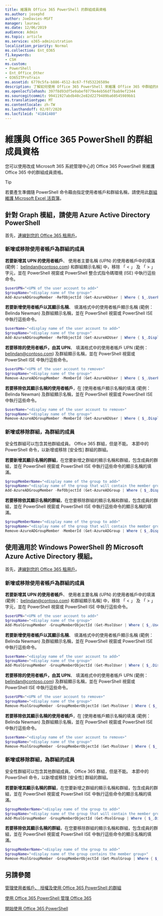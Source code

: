 ```yaml
---
title: 維護與 Office 365 PowerShell 的群組成員資格
ms.author: josephd
author: JoeDavies-MSFT
manager: laurawi
ms.date: 12/06/2019
audience: Admin
ms.topic: article
ms.service: o365-administration
localization_priority: Normal
ms.collection: Ent_O365
f1.keywords:
- CSH
ms.custom:
- PowerShell
- Ent_Office_Other
- O365ITProTrain
ms.assetid: 6770c5fa-b886-4512-8c67-ffd53226589e
description: 了解如何使用 Office 365 PowerShell 來維護 Office 365 中群組的成員資格。
ms.openlocfilehash: 397f8d93df5e9abef0779e4eb56df7bab9ef2344
ms.sourcegitcommit: 99411927abdb40c2e82d2279489ba60545989bb1
ms.translationtype: MT
ms.contentlocale: zh-TW
ms.lasthandoff: 02/07/2020
ms.locfileid: "41841480"
---
```

# <a name="maintain-group-membership-with-office-365-powershell"></a>維護與 Office 365 PowerShell 的群組成員資格

您可以使用改成 Microsoft 365 系統管理中心的 Office 365 PowerShell 來維護 Office 365 中的群組成員資格。 

> [!TIP]
> 若要產生準備隨 PowerShell 命令藉由指定使用者帳戶和群組名稱，請使用此[群組維護 Microsoft Excel 活頁簿](https://github.com/MicrosoftDocs/OfficeDocs-Enterprise/raw/live/Enterprise/media/maintain-group-membership-with-office-365-powershell/GroupMaintPowerShellGenerator.xlsx)。 

## <a name="use-the-azure-active-directory-powershell-for-graph-module"></a>針對 Graph 模組，請使用 Azure Active Directory PowerShell
首先，[連線到您的 Office 365 租用戶](connect-to-office-365-powershell.md#connect-with-the-azure-active-directory-powershell-for-graph-module)。

### <a name="add-or-remove-user-accounts-as-members-of-a-group"></a>新增或移除使用者帳戶為群組的成員

**若要新增其 UPN 的使用者帳戶**、 使用者主要名稱 (UPN) 的使用者帳戶中的填滿 (範例： belindan@contoso.com) 和群組顯示名稱] 中，移除 「 < 」 及 「 > 」 字元，並在 PowerShell 視窗或 PowerShell 整合式指令碼環境 (ISE) 中執行這些命令。

```powershell
$userUPN="<UPN of the user account to add>"
$groupName="<display name of the group>"
Add-AzureADGroupMember -RefObjectId (Get-AzureADUser | Where { $_.UserPrincipalName -eq $userUPN }).ObjectID -ObjectId (Get-AzureADGroup | Where { $_.DisplayName -eq $groupName }).ObjectID
```

**若要新增使用者帳戶以其顯示名稱**、 填滿格式中的使用者帳戶顯示名稱 (範例： Belinda Newman) 及群組顯示名稱，並在 PowerShell 視窗或 PowerShell ISE 中執行這些命令。

```powershell
$userName="<display name of the user account to add>"
$groupName="<display name of the group>"
Add-AzureADGroupMember -RefObjectId (Get-AzureADUser | Where { $_.DisplayName -eq $userName }).ObjectID -ObjectId (Get-AzureADGroup | Where { $_.DisplayName -eq $groupName }).ObjectID
```

**若要移除的使用者帳戶，由其 UPN**、 填滿格式中的使用者帳戶 UPN (範例： belindan@contoso.com) 及群組顯示名稱，並在 PowerShell 視窗或 PowerShell ISE 中執行這些命令。

```powershell
$userUPN="<UPN of the user account to remove>"
$groupName="<display name of the group>"
Remove-AzureADGroupMember -MemberId (Get-AzureADUser | Where { $_.UserPrincipalName -eq $userUPN }).ObjectID -ObjectID (Get-AzureADGroup | Where { $_.DisplayName -eq $groupName }).ObjectID
```

**若要移除依其顯示名稱的使用者帳戶**，在 [使用者帳戶顯示名稱的填滿 (範例： Belinda Newman) 及群組顯示名稱，並在 PowerShell 視窗或 PowerShell ISE 中執行這些命令。

```powershell
$userName="<display name of the user account to remove>"
$groupName="<display name of the group>"
Remove-AzureADGroupMember -MemberId (Get-AzureADUser | Where { $_.DisplayName -eq $userName }).ObjectID -ObjectID (Get-AzureADGroup | Where { $_.DisplayName -eq $groupName }).ObjectID
```

### <a name="add-or-remove-groups-as-members-of-a-group"></a>新增或移除群組，為群組的成員

安全性群組可以包含其他群組成員。 Office 365 群組，但是不能。 本節中的 PowerShell 命令，以新增或移除 [安全性] 群組的群組。

**若要新增其顯示名稱的群組**，在您要新增之群組的顯示名稱和群組，包含成員的群組，並在 PowerShell 視窗或 PowerShell ISE 中執行這些命令的顯示名稱的填滿。

```powershell
$groupMemberName="<display name of the group to add>"
$groupName="<display name of the group that will contain the member group>"
Add-AzureADGroupMember -RefObjectId (Get-AzureADGroup | Where { $_.DisplayName -eq $groupMemberName }).ObjectID -ObjectID (Get-AzureADGroup | Where { $_.DisplayName -eq $groupName }).ObjectID
```

**若要移除依其顯示名稱的群組**，在您要移除群組的顯示名稱和群組，包含成員的群組，並在 PowerShell 視窗或 PowerShell ISE 中執行這些命令的顯示名稱的填滿。

```powershell
$groupMemberName="<display name of the group to add>"
$groupName="<display name of the group that will contain the member group>"
Remove-AzureADGroupMember -MemberId (Get-AzureADGroup | Where { $_.DisplayName -eq $groupMemberName }).ObjectID -ObjectID (Get-AzureADGroup | Where { $_.DisplayName -eq $groupName }).ObjectID
```

## <a name="use-the-microsoft-azure-active-directory-module-for-windows-powershell"></a>使用適用於 Windows PowerShell 的 Microsoft Azure Active Directory 模組。

首先，[連線到您的 Office 365 租用戶](connect-to-office-365-powershell.md#connect-with-the-microsoft-azure-active-directory-module-for-windows-powershell)。


### <a name="add-or-remove-user-accounts-as-members-of-a-group"></a>新增或移除使用者帳戶為群組的成員

**若要新增其 UPN 的使用者帳戶**、 使用者主要名稱 (UPN) 的使用者帳戶中的填滿 (範例： belindan@contoso.com) 和群組顯示名稱] 中，移除 「 < 」 及 「 > 」 字元，並在 PowerShell 視窗或 PowerShell ISE 中執行這些命令。

```powershell
$userUPN="<UPN of the user account to add>"
$groupName="<display name of the group>"
Add-MsolGroupMember -GroupMemberObjectId (Get-MsolUser | Where { $_.UserPrincipalName -eq $userUPN }).ObjectID -GroupObjectId (Get-MsolGroup | Where { $_.DisplayName -eq $groupName }).ObjectID
```

**若要新增使用者帳戶以其顯示名稱**、 填滿格式中的使用者帳戶顯示名稱 (範例： Belinda Newman) 及群組顯示名稱，並在 PowerShell 視窗或 PowerShell ISE 中執行這些命令。

```powershell
$userName="<display name of the user account to add>"
$groupName="<display name of the group>"
Add-MsolGroupMember -GroupMemberObjectId (Get-MsolUser | Where { $_.DisplayName -eq $userName }).ObjectID -GroupObjectId (Get-MsolGroup | Where { $_.DisplayName -eq $groupName }).ObjectID
```

**若要移除的使用者帳戶，由其 UPN**、 填滿格式中的使用者帳戶 UPN (範例： belindan@contoso.com) 及群組顯示名稱，並在 PowerShell 視窗或 PowerShell ISE 中執行這些命令。

```powershell
$userUPN="<UPN of the user account to remove>"
$groupName="<display name of the group>"
Remove-MsolGroupMember -GroupMemberObjectId (Get-MsolUser | Where { $_.UserPrincipalName -eq $userUPN }).ObjectID -GroupObjectId (Get-MsolGroup | Where { $_.DisplayName -eq $groupName }).ObjectID
```

**若要移除依其顯示名稱的使用者帳戶**，在 [使用者帳戶顯示名稱的填滿 (範例： Belinda Newman) 及群組顯示名稱，並在 PowerShell 視窗或 PowerShell ISE 中執行這些命令。

```powershell
$userName="<display name of the user account to remove>"
$groupName="<display name of the group>"
Remove-MsolGroupMember -GroupMemberObjectId (Get-MsolUser | Where { $_.DisplayName -eq $userName }).ObjectID -GroupObjectId (Get-MsolGroup | Where { $_.DisplayName -eq $groupName }).ObjectID
```

### <a name="add-or-remove-groups-as-members-of-a-group"></a>新增或移除群組，為群組的成員

安全性群組可以包含其他群組成員。 Office 365 群組，但是不能。 本節中的 PowerShell 命令，以新增或移除 [安全性] 群組的群組。

**若要新增其顯示名稱的群組**，在您要新增之群組的顯示名稱和群組，包含成員的群組，並在 PowerShell 視窗或 PowerShell ISE 中執行這些命令的顯示名稱的填滿。

```powershell
$groupMemberName="<display name of the group to add>"
$groupName="<display name of the group that will contain the member group>"
Add-MsolGroupMember -GroupMemberObjectId (Get-MsolGroup | Where { $_.DisplayName -eq $groupMemberName }).ObjectID -GroupObjectId (Get-MsolGroup | Where { $_.DisplayName -eq $groupName }).ObjectID -GroupMemberType Group
```

**若要移除依其顯示名稱的群組**，在您要移除群組的顯示名稱和群組，包含成員的群組，並在 PowerShell 視窗或 PowerShell ISE 中執行這些命令的顯示名稱的填滿。

```powershell
$groupMemberName="<display name of the group to add>"
$groupName="<display name of the group contains the member group>"
Remove-MsolGroupMember -GroupMemberObjectId (Get-MsolGroup | Where { $_.DisplayName -eq $groupMemberName }).ObjectID -GroupObjectId (Get-MsolGroup | Where { $_.DisplayName -eq $groupName }).ObjectID -GroupMemberType Group
```

## <a name="see-also"></a>另請參閱

[管理使用者帳戶、 授權及使用 Office 365 PowerShell 的群組](manage-user-accounts-and-licenses-with-office-365-powershell.md)
  
[使用 Office 365 PowerShell 管理 Office 365](manage-office-365-with-office-365-powershell.md)
  
[開始使用 Office 365 PowerShell](getting-started-with-office-365-powershell.md)

